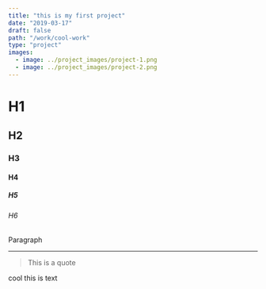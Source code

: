 ```yaml
---
title: "this is my first project"
date: "2019-03-17"
draft: false
path: "/work/cool-work"
type: "project"
images:
  - image: ../project_images/project-1.png
  - image: ../project_images/project-2.png
---
```


# H1

## H2

### H3

#### H4

##### H5

###### H6

Paragraph

---

> This is a quote

cool this is text

<!-- ![yo this is my image](../images/gatsby-astronaut.png) -->
<!-- ![this is another](../images/gatsby-icon.png) -->
